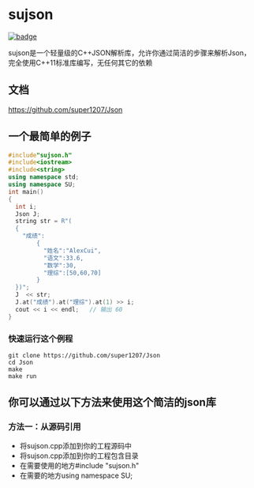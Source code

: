 # sujson
[![badge](https://img.shields.io/badge/sujson%2F1.0.0-green.svg)](http://github.com/super1207/Json)

sujson是一个轻量级的C++JSON解析库，允许你通过简洁的步骤来解析Json，完全使用C++11标准库编写，无任何其它的依赖

##  文档

https://github.com/super1207/Json

## 一个最简单的例子
  ```cpp
  #include"sujson.h"
  #include<iostream>
  #include<string>
  using namespace std;
  using namespace SU;
  int main()
  {
    int i;
    Json J;
    string str = R"(
    {
      "成绩":
          {
            "姓名":"AlexCui",
            "语文":33.6,
            "数学":30,
            "理综":[50,60,70]    
          }
    })";
    J  << str;  
    J.at("成绩").at("理综").at(1) >> i;
    cout << i << endl;   // 输出 60
  }
  ```
  ### 快速运行这个例程
    git clone https://github.com/super1207/Json
    cd Json
    make
    make run
 ## 你可以通过以下方法来使用这个简洁的json库
 ### 方法一：从源码引用
 * 将sujson.cpp添加到你的工程源码中
 * 将sujson.cpp添加到你的工程包含目录
 * 在需要使用的地方#include "sujson.h"
 * 在需要的地方using namespace SU;
